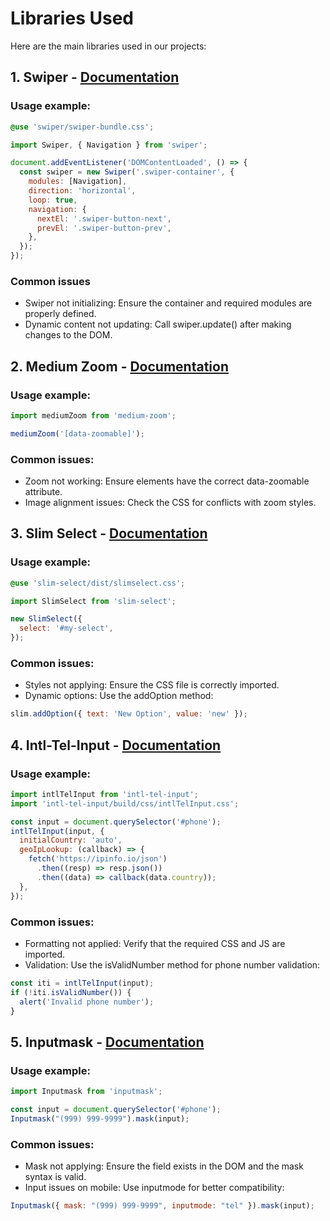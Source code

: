 # Libraries Used

Here are the main libraries used in our projects:

## 1. **Swiper** - [Documentation](https://swiperjs.com/)
### Usage example:
```scss
@use 'swiper/swiper-bundle.css';
```
```javascript
import Swiper, { Navigation } from 'swiper';

document.addEventListener('DOMContentLoaded', () => {
  const swiper = new Swiper('.swiper-container', {
    modules: [Navigation],
    direction: 'horizontal',
    loop: true,
    navigation: {
      nextEl: '.swiper-button-next',
      prevEl: '.swiper-button-prev',
    },
  });
});
```

### Common issues
* Swiper not initializing: Ensure the container and required modules are properly defined.
*	Dynamic content not updating: Call swiper.update() after making changes to the DOM.

## 2. **Medium Zoom** - [Documentation](https://github.com/francoischalifour/medium-zoom)
### Usage example:
```javascript
import mediumZoom from 'medium-zoom';

mediumZoom('[data-zoomable]');
```

### Common issues:
*	Zoom not working: Ensure elements have the correct data-zoomable attribute.
*	Image alignment issues: Check the CSS for conflicts with zoom styles.

## 3. **Slim Select** - [Documentation](https://slimselectjs.com/)
### Usage example:
```scss
@use 'slim-select/dist/slimselect.css';
```
```javascript
import SlimSelect from 'slim-select';

new SlimSelect({
  select: '#my-select',
});
```

### Common issues:
*	Styles not applying: Ensure the CSS file is correctly imported.
*	Dynamic options: Use the addOption method:
```javascript
slim.addOption({ text: 'New Option', value: 'new' });
```

## 4. **Intl-Tel-Input** - [Documentation](https://github.com/jackocnr/intl-tel-input)

### Usage example:

```javascript
import intlTelInput from 'intl-tel-input';
import 'intl-tel-input/build/css/intlTelInput.css';

const input = document.querySelector('#phone');
intlTelInput(input, {
  initialCountry: 'auto',
  geoIpLookup: (callback) => {
    fetch('https://ipinfo.io/json')
      .then((resp) => resp.json())
      .then((data) => callback(data.country));
  },
});
```

### Common issues:
*	Formatting not applied: Verify that the required CSS and JS are imported.
*	Validation: Use the isValidNumber method for phone number validation:

```javascript
const iti = intlTelInput(input);
if (!iti.isValidNumber()) {
  alert('Invalid phone number');
}
```
## 5. **Inputmask** - [Documentation](https://github.com/RobinHerbots/Inputmask)

### Usage example:

```javascript
import Inputmask from 'inputmask';

const input = document.querySelector('#phone');
Inputmask("(999) 999-9999").mask(input);
```

### Common issues:
*	Mask not applying: Ensure the field exists in the DOM and the mask syntax is valid.
*	Input issues on mobile: Use inputmode for better compatibility:

```javascript
Inputmask({ mask: "(999) 999-9999", inputmode: "tel" }).mask(input);
```
